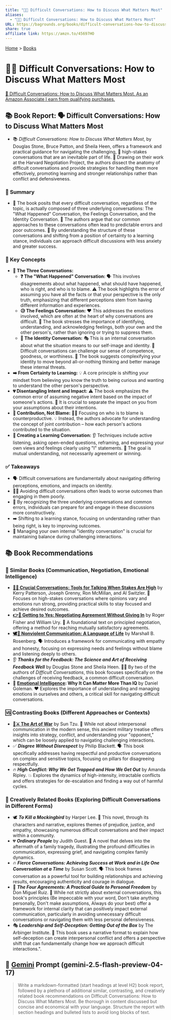 ```yaml
---
title: "💬😬 Difficult Conversations: How to Discuss What Matters Most"
aliases:
  - "💬😬 Difficult Conversations: How to Discuss What Matters Most"
URL: https://bagrounds.org/books/difficult-conversations-how-to-discuss-what-matters-most
share: true
affiliate link: https://amzn.to/45697HO
---
```

[Home](../index.md) > [Books](./index.md)  
# 💬😬 Difficult Conversations: How to Discuss What Matters Most  
[🛒 Difficult Conversations: How to Discuss What Matters Most. As an Amazon Associate I earn from qualifying purchases.](https://amzn.to/45697HO)  
  
## 📚 Book Report: 🗣️ Difficult Conversations: How to Discuss What Matters Most  
  
* 📚 *Difficult Conversations: How to Discuss What Matters Most*, by Douglas Stone, Bruce Patton, and Sheila Heen, offers a framework and practical guidance for navigating the challenging, 😬 high-stakes conversations that are an inevitable part of life. 🤝 Drawing on their work at the Harvard Negotiation Project, the authors dissect the anatomy of difficult conversations and provide strategies for handling them more effectively, promoting learning and stronger relationships rather than conflict and defensiveness.  
  
### 📝 Summary  
  
* 💬 The book posits that every difficult conversation, regardless of the topic, is actually composed of three underlying conversations: The "What Happened" Conversation, the Feelings Conversation, and the Identity Conversation. 🤔 The authors argue that our common approaches to these conversations often lead to predictable errors and poor outcomes. 🧠 By understanding the structure of these conversations and shifting from a position of certainty to a learning stance, individuals can approach difficult discussions with less anxiety and greater success.  
  
### 🔑 Key Concepts  
  
* **💬 The Three Conversations:**  
    * **❓ The "What Happened" Conversation:** 🗣️ This involves disagreements about what happened, what should have happened, who is right, and who is to blame. ⚠️ The book highlights the error of assuming you have all the facts or that your perspective is the only truth, emphasizing that different perceptions stem from having different information and experiences.  
    * **😥 The Feelings Conversation:** ❤️ This addresses the emotions involved, which are often at the heart of why conversations are difficult. 🔑 The book stresses the importance of identifying, understanding, and acknowledging feelings, both your own and the other person's, rather than ignoring or trying to suppress them.  
    * **👤 The Identity Conversation:** 🎭 This is an internal conversation about what the situation means to our self-image and identity. 🤕 Difficult conversations can challenge our sense of competence, goodness, or worthiness. 🧠 The book suggests complexifying your identity to move beyond all-or-nothing thinking and better manage these internal threats.  
* **➡️ From Certainty to Learning:** 💡 A core principle is shifting your mindset from believing you know the truth to being curious and wanting to understand the other person's perspective.  
* **💔 Disentangling Intent and Impact:** ⚠️ The book emphasizes the common error of assuming negative intent based on the impact of someone's actions. 🔎 It is crucial to separate the impact on you from your assumptions about their intentions.  
* **🤝 Contribution, Not Blame:** 🙅‍♀️ Focusing on who is to blame is counterproductive. 💡 Instead, the authors advocate for understanding the concept of joint contribution – how each person's actions contributed to the situation.  
* **🌱 Creating a Learning Conversation:** 👂 Techniques include active listening, asking open-ended questions, reframing, and expressing your own views and feelings clearly using "I" statements. 🎯 The goal is mutual understanding, not necessarily agreement or winning.  
  
### ✅ Takeaways  
  
* 🗣️ Difficult conversations are fundamentally about navigating differing perceptions, emotions, and impacts on identity.  
* 🙅‍♀️ Avoiding difficult conversations often leads to worse outcomes than engaging in them poorly.  
* 🧠 By recognizing the three underlying conversations and common errors, individuals can prepare for and engage in these discussions more constructively.  
* ➡️ Shifting to a learning stance, focusing on understanding rather than being right, is key to improving outcomes.  
* 👤 Managing your own internal "identity conversation" is crucial for maintaining balance during challenging interactions.  
  
## 📚 Book Recommendations  
  
### 🤝 Similar Books (Communication, Negotiation, Emotional Intelligence)  
  
* **[🧰💬 Crucial Conversations: Tools for Talking When Stakes Are High](./crucial-conversations-tools-for-talking-when-stakes-are-high.md)** by Kerry Patterson, Joseph Grenny, Ron McMillan, and Al Switzler. 😬 Focuses on high-stakes conversations where opinions vary and emotions run strong, providing practical skills to stay focused and achieve desired outcomes.  
* **[👉🤝 Getting to Yes: Negotiating Agreement Without Giving In](./getting-to-yes-negotiating-agreement-without-giving-in.md)** by Roger Fisher and William Ury. 📜 A foundational text on principled negotiation, offering a method for reaching mutually satisfactory agreements.  
* **[🕊️🤝 Nonviolent Communication: A Language of Life](./nonviolent-communication.md)** by Marshall B. Rosenberg. 🗣️ Introduces a framework for communicating with empathy and honesty, focusing on expressing needs and feelings without blame and listening deeply to others.  
* 👂 ***Thanks for the Feedback: The Science and Art of Receiving Feedback Well*** by Douglas Stone and Sheila Heen. 👩‍🏫 By two of the authors of *Difficult Conversations*, this book focuses specifically on the challenges of receiving feedback, a common difficult conversation.  
* 🧠 **[Emotional Intelligence](./emotional-intelligence.md): Why It Can Matter More Than IQ** by Daniel Goleman. ❤️ Explores the importance of understanding and managing emotions in ourselves and others, a critical skill for navigating difficult conversations.  
  
### 🆚 Contrasting Books (Different Approaches or Contexts)  
  
* **[🎨⚔️ The Art of War](./the-art-of-war.md)** by Sun Tzu. 📜 While not about interpersonal communication in the modern sense, this ancient military treatise offers insights into strategy, conflict, and understanding your "opponent," which can be loosely applied to navigating challenging interactions.  
* ✅ ***Disgree Without Disrespect*** by Philip Blackett. 🗣️ This book specifically addresses having respectful and productive conversations on complex and sensitive topics, focusing on pillars for disagreeing respectfully.  
* 🔥 ***High Conflict: Why We Get Trapped and How We Get Out*** by Amanda Ripley. 💥 Explores the dynamics of high-intensity, intractable conflicts and offers strategies for de-escalation and finding a way out of harmful cycles.  
  
### 🎨 Creatively Related Books (Exploring Difficult Conversations in Different Forms)  
  
* 🕊️ ***To Kill a Mockingbird*** by Harper Lee. 📖 This novel, through its characters and narrative, explores themes of prejudice, justice, and empathy, showcasing numerous difficult conversations and their impact within a community.  
* 💔 ***Ordinary People*** by Judith Guest. 📖 A novel that delves into the aftermath of a family tragedy, illustrating the profound difficulties in communication, expressing grief, and navigating complex family dynamics.  
* 🔥 ***Fierce Conversations: Achieving Success at Work and in Life One Conversation at a Time*** by Susan Scott. 🗣️ This book frames conversation as a powerful tool for building relationships and achieving results, encouraging authenticity and courage in dialogue.  
* 📜 ***The Four Agreements: A Practical Guide to Personal Freedom*** by Don Miguel Ruiz. 🧠 While not strictly about external conversations, this book's principles (Be impeccable with your word, Don't take anything personally, Don't make assumptions, Always do your best) offer a framework for internal clarity that can positively impact external communication, particularly in avoiding unnecessary difficult conversations or navigating them with less personal defensiveness.  
* 🎭 ***Leadership and Self-Deception: Getting Out of the Box*** by The Arbinger Institute. 📖 This book uses a narrative format to explain how self-deception can create interpersonal conflict and offers a perspective shift that can fundamentally change how we approach difficult interactions.".  
  
## 💬 [Gemini](../software/gemini.md) Prompt (gemini-2.5-flash-preview-04-17)  
> Write a markdown-formatted (start headings at level H2) book report, followed by a plethora of additional similar, contrasting, and creatively related book recommendations on Difficult Conversations: How to Discuss What Matters Most. Be thorough in content discussed but concise and economical with your language. Structure the report with section headings and bulleted lists to avoid long blocks of text.